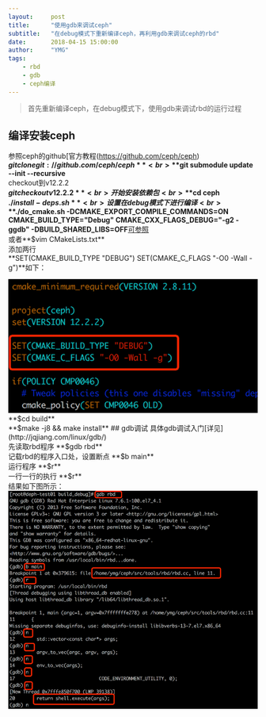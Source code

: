 ```yaml
---
layout:     post
title:      "使用gdb来调试ceph"
subtitle:   "在debug模式下重新编译ceph，再利用gdb来调试ceph的rbd"
date:       2018-04-15 15:00:00
author:     "YMG"
tags:
    - rbd
    - gdb
    - ceph编译
---
```

> 首先重新编译ceph，在debug模式下，使用gdb来调试rbd的运行过程

## 编译安装ceph
参照ceph的github[官方教程(https://github.com/ceph/ceph)<br>
**$git clone git://github.com/ceph/ceph**<br>
**$git submodule update --init --recursive**<br>
checkout到v12.2.2<br>
**$git checkout v12.2.2**<br>
开始安装依赖包<br>
**$cd ceph**<br>
**$./install-deps.sh**<br>
设置在debug模式下进行编译<br>
**$./do_cmake.sh -DCMAKE_EXPORT_COMPILE_COMMANDS=ON CMAKE_BUILD_TYPE="Debug" CMAKE_CXX_FLAGS_DEBUG="-g2 -ggdb" -DBUILD_SHARED_LIBS=OFF**[可参照](https://jiyou.github.io/blog/2016/10/24/ceph/ceph-cmake-debug/)<br>
或者**$vim CMakeLists.txt**<br>
添加两行<br>
**SET(CMAKE_BUILD_TYPE "DEBUG")
SET(CMAKE_C_FLAGS "-O0 -Wall -g")**如下：<br>
<center>
  <img src="/img/2018-04-15-how-to-debug-ceph-for-gdb/debug_config.png">
</center>
**$cd build**<br>
**$make -j8 && make install**
## gdb调试
具体gdb调试入门[详见](http://jqjiang.com/linux/gdb/)<br>
先读取rbd程序 **$gdb rbd**<br>
记载rbd的程序入口处，设置断点  **$b main**<br>
运行程序   **$r**<br>
一行一行的执行   **$r**<br>
结果如下图所示：
<center>
  <img src="/img/2018-04-15-how-to-debug-ceph-for-gdb/debug_run.png">
</center>
